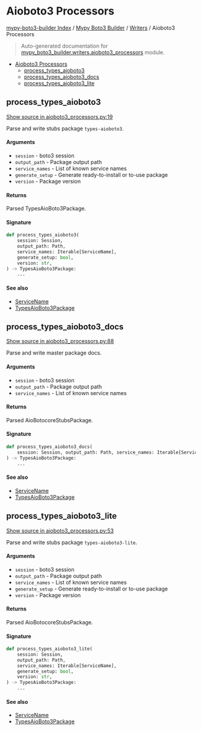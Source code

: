 # Aioboto3 Processors

[mypy-boto3-builder Index](../../README.md#mypy-boto3-builder-index) /
[Mypy Boto3 Builder](../index.md#mypy-boto3-builder) /
[Writers](./index.md#writers) /
Aioboto3 Processors

> Auto-generated documentation for [mypy_boto3_builder.writers.aioboto3_processors](https://github.com/youtype/mypy_boto3_builder/blob/main/mypy_boto3_builder/writers/aioboto3_processors.py) module.

- [Aioboto3 Processors](#aioboto3-processors)
  - [process_types_aioboto3](#process_types_aioboto3)
  - [process_types_aioboto3_docs](#process_types_aioboto3_docs)
  - [process_types_aioboto3_lite](#process_types_aioboto3_lite)

## process_types_aioboto3

[Show source in aioboto3_processors.py:19](https://github.com/youtype/mypy_boto3_builder/blob/main/mypy_boto3_builder/writers/aioboto3_processors.py#L19)

Parse and write stubs package `types-aioboto3`.

#### Arguments

- `session` - boto3 session
- `output_path` - Package output path
- `service_names` - List of known service names
- `generate_setup` - Generate ready-to-install or to-use package
- `version` - Package version

#### Returns

Parsed TypesAioBoto3Package.

#### Signature

```python
def process_types_aioboto3(
    session: Session,
    output_path: Path,
    service_names: Iterable[ServiceName],
    generate_setup: bool,
    version: str,
) -> TypesAioBoto3Package:
    ...
```

#### See also

- [ServiceName](../service_name.md#servicename)
- [TypesAioBoto3Package](../structures/types_aioboto3_package.md#typesaioboto3package)



## process_types_aioboto3_docs

[Show source in aioboto3_processors.py:88](https://github.com/youtype/mypy_boto3_builder/blob/main/mypy_boto3_builder/writers/aioboto3_processors.py#L88)

Parse and write master package docs.

#### Arguments

- `session` - boto3 session
- `output_path` - Package output path
- `service_names` - List of known service names

#### Returns

Parsed AioBotocoreStubsPackage.

#### Signature

```python
def process_types_aioboto3_docs(
    session: Session, output_path: Path, service_names: Iterable[ServiceName]
) -> TypesAioBoto3Package:
    ...
```

#### See also

- [ServiceName](../service_name.md#servicename)
- [TypesAioBoto3Package](../structures/types_aioboto3_package.md#typesaioboto3package)



## process_types_aioboto3_lite

[Show source in aioboto3_processors.py:53](https://github.com/youtype/mypy_boto3_builder/blob/main/mypy_boto3_builder/writers/aioboto3_processors.py#L53)

Parse and write stubs package `types-aioboto3-lite`.

#### Arguments

- `session` - boto3 session
- `output_path` - Package output path
- `service_names` - List of known service names
- `generate_setup` - Generate ready-to-install or to-use package
- `version` - Package version

#### Returns

Parsed AioBotocoreStubsPackage.

#### Signature

```python
def process_types_aioboto3_lite(
    session: Session,
    output_path: Path,
    service_names: Iterable[ServiceName],
    generate_setup: bool,
    version: str,
) -> TypesAioBoto3Package:
    ...
```

#### See also

- [ServiceName](../service_name.md#servicename)
- [TypesAioBoto3Package](../structures/types_aioboto3_package.md#typesaioboto3package)


